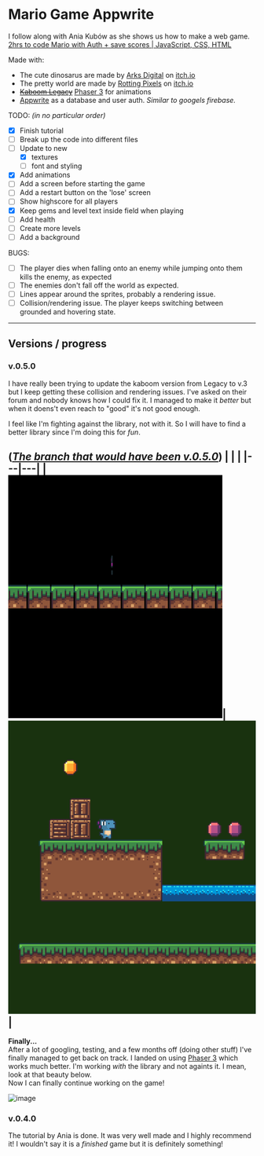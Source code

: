 # Mario Game Appwrite
I follow along with Ania Kubów as she shows us how to make a web game.
[2hrs to code Mario with Auth + save scores | JavaScript, CSS, HTML](https://youtu.be/1CVSI3MZNNg?si=oOwU493Bz5hn1Wsw)

Made with:
- The cute dinosarus are made by [Arks Digital](https://twitter.com/ArksDigital) on [itch.io](https://arks.itch.io/dino-characters)
- The pretty world are made by [Rotting Pixels](https://twitter.com/PixelsRotting) on [itch.io](https://rottingpixels.itch.io/nature-platformer-tileset)
- ~~[Kaboom Legacy](https://legacy.kaboomjs.com/)~~ [Phaser 3](https://phaser.io/) for animations
- [Appwrite](https://appwrite.io/) as a database and user auth. *Similar to googels firebase.*

TODO: *(in no particular order)*
- [x] Finish tutorial
- [ ] Break up the code into different files
- [ ] Update to new
    - [x] textures
    - [ ] font and styling
- [x] Add animations
- [ ] Add a screen before starting the game
- [ ] Add a restart button on the 'lose' screen
- [ ] Show highscore for all players
- [x] Keep gems and level text inside field when playing
- [ ] Add health
- [ ] Create more levels
- [ ] Add a background

BUGS: 
- [ ] The player dies when falling onto an enemy while jumping onto them kills the enemy, as expected
- [ ] The enemies don't fall off the world as expected.
- [ ] Lines appear around the sprites, probably a rendering issue.
- [ ] Collision/rendering issue. The player keeps switching between grounded and hovering state. 

--- 

## Versions / progress

### v.0.5.0
I have really been trying to update the kaboom version from Legacy to v.3 but I keep getting these collision and rendering issues. I've asked on their forum and nobody knows how I could fix it. I managed to make it *better* but when it doens't even reach to "good" it's not good enough.

I feel like I'm fighting against the library, not with it. So I will have to find a better library since I'm doing this for *fun*.

(*[The branch that would have been v.0.5.0](https://github.com/MonBjo/mario-game-appwrite/tree/update-kaboom)*)
|   |   |
|---|---|
|![image](assets/readme/rendering_issue1.gif)|![image](assets/readme/rendering_issue2.gif)|
---

**Finally...**   
After a lot of googling, testing, and a few months off (doing other stuff) I've finally managed to get back on track. I landed on using [Phaser 3](https://phaser.io/) which works much better. I'm working *with* the library and not againts it. I mean, look at that beauty below.    
Now I can finally continue working on the game!

![image](assets/readme/phaser_library_fixed_rendering_issues.gif)

### v.0.4.0
The tutorial by Ania is done. It was very well made and I highly recommend it! I wouldn't say it is a *finished* game but it is definitely something!
